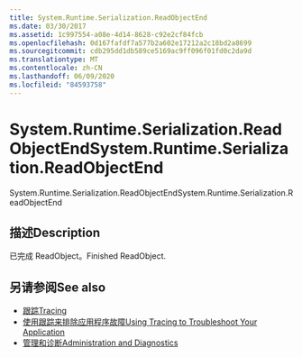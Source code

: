 ```yaml
---
title: System.Runtime.Serialization.ReadObjectEnd
ms.date: 03/30/2017
ms.assetid: 1c997554-a08e-4d14-8628-c92e2cf84fcb
ms.openlocfilehash: 0d167fafdf7a577b2a602e17212a2c18bd2a8699
ms.sourcegitcommit: cdb295dd1db589ce5169ac9ff096f01fd0c2da9d
ms.translationtype: MT
ms.contentlocale: zh-CN
ms.lasthandoff: 06/09/2020
ms.locfileid: "84593758"
---
```

# <a name="systemruntimeserializationreadobjectend"></a><span data-ttu-id="38019-102">System.Runtime.Serialization.ReadObjectEnd</span><span class="sxs-lookup"><span data-stu-id="38019-102">System.Runtime.Serialization.ReadObjectEnd</span></span>
<span data-ttu-id="38019-103">System.Runtime.Serialization.ReadObjectEnd</span><span class="sxs-lookup"><span data-stu-id="38019-103">System.Runtime.Serialization.ReadObjectEnd</span></span>  
  
## <a name="description"></a><span data-ttu-id="38019-104">描述</span><span class="sxs-lookup"><span data-stu-id="38019-104">Description</span></span>  
 <span data-ttu-id="38019-105">已完成 ReadObject。</span><span class="sxs-lookup"><span data-stu-id="38019-105">Finished ReadObject.</span></span>  
  
## <a name="see-also"></a><span data-ttu-id="38019-106">另请参阅</span><span class="sxs-lookup"><span data-stu-id="38019-106">See also</span></span>

- [<span data-ttu-id="38019-107">跟踪</span><span class="sxs-lookup"><span data-stu-id="38019-107">Tracing</span></span>](index.md)
- [<span data-ttu-id="38019-108">使用跟踪来排除应用程序故障</span><span class="sxs-lookup"><span data-stu-id="38019-108">Using Tracing to Troubleshoot Your Application</span></span>](using-tracing-to-troubleshoot-your-application.md)
- [<span data-ttu-id="38019-109">管理和诊断</span><span class="sxs-lookup"><span data-stu-id="38019-109">Administration and Diagnostics</span></span>](../index.md)
